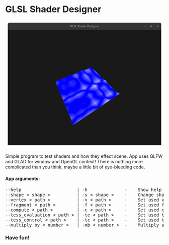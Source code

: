 # GLSL Shader Designer
![simple_water_shader](readmeData/simpleWaterShader.png)

Simple program to test shaders and how they effect scene.
App uses GLFW and GLAD for window and OpenGL context!
There is nothing more complicated than you think, maybe a little bit of eye-bleeding code.


#### App arguments:
<pre>
--help                     | -h              -    Show help prompt
--shape < shape >          | -s < shape >    -    Change shape (cube, plane or plane10x10)
--vertex < path >          | -v < path >     -    Set used vertex shader
--fragment < path >        | -f < path >     -    Set used fragment shader
--compute < path >         | -c < path >     -    Set used compute shader
--tess_evaluation < path > | -te < path >    -    Set used tesselation evaluation shader
--tess_control < path >    | -tc < path >    -    Set used tesselation control shader
--multiply_by < number >   | -mb < number >  -    Multiply all values by this number
</pre>

### Have fun!